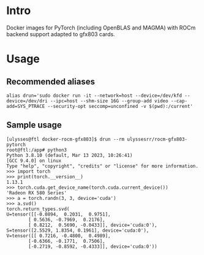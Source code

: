 # Intro

Docker images for PyTorch (including OpenBLAS and MAGMA) with ROCm backend support adapted to gfx803 cards.

# Usage

## Recommended aliases

```shell
alias drun='sudo docker run -it --network=host --device=/dev/kfd --device=/dev/dri --ipc=host --shm-size 16G --group-add video --cap-add=SYS_PTRACE --security-opt seccomp=unconfined -v $(pwd):/current'
```

## Sample usage

```shell
[ulysses@ftl docker-rocm-gfx803]$ drun --rm ulyssesrr/rocm-gfx803-pytorch
root@ftl:/app# python3
Python 3.8.10 (default, Mar 13 2023, 10:26:41) 
[GCC 9.4.0] on linux
Type "help", "copyright", "credits" or "license" for more information.
>>> import torch
>>> print(torch.__version__)
1.13.1
>>> torch.cuda.get_device_name(torch.cuda.current_device())
'Radeon RX 580 Series'
>>> a = torch.randn(3, 3, device='cuda')
>>> a.svd()
torch.return_types.svd(
U=tensor([[-0.0894,  0.2031,  0.9751],
        [ 0.5636, -0.7969,  0.2176],
        [ 0.8212,  0.5690, -0.0433]], device='cuda:0'),
S=tensor([2.5529, 1.8354, 0.1961], device='cuda:0'),
V=tensor([[ 0.7216, -0.4800,  0.4989],
        [-0.6366, -0.1771,  0.7506],
        [-0.2719, -0.8592, -0.4333]], device='cuda:0'))
```
